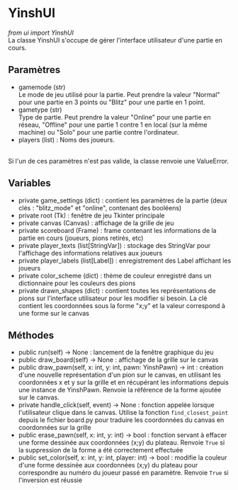 # YinshUI
*from ui import YinshUI*<br>
La classe YinshUI s'occupe de gérer l'interface utilisateur d'une partie en cours.
## Paramètres
- gamemode (str)<br>
  Le mode de jeu utilisé pour la partie. Peut prendre la valeur "Normal" pour une partie en 3 points ou "Blitz" pour une partie en 1 point.
- gametype (str)<br>
  Type de partie. Peut prendre la valeur "Online" pour une partie en réseau, "Offline" pour une partie 1 contre 1 en local (sur la même machine) ou "Solo" pour une partie contre l'ordinateur.
- players (list) : Noms des joueurs.
<br>
Si l'un de ces paramètres n'est pas valide, la classe renvoie une ValueError.

## Variables
- private game_settings (dict) : contient les paramètres de la partie (deux clés : "blitz_mode" et "online", contenant des booléens)
- private root (Tk) : fenêtre de jeu Tkinter principale
- private canvas (Canvas) : affichage de la grille de jeu
- private scoreboard (Frame) : frame contenant les informations de la partie en cours (joueurs, pions retirés, etc)
- private player_texts (list[StringVar]) : stockage des StringVar pour l'affichage des informations relatives aux joueurs
- private player_labels (list[Label]) : enregistrement des Label affichant les joueurs
- private color_scheme (dict) : thème de couleur enregistré dans un dictionnaire pour les couleurs des pions
- private drawn_shapes (dict) : contient toutes les représentations de pions sur l'interface utilisateur pour les modifier si besoin. La clé contient les coordonnées sous la forme "x;y" et la valeur correspond à une forme sur le canvas
## Méthodes
- public run(self) -> None : lancement de la fenêtre graphique du jeu
- public draw_board(self) -> None : affichage de la grille sur le canvas
- public draw_pawn(self, x: int, y: int, pawn: YinshPawn) -> int : création d'une nouvelle représentation d'un pion sur le canvas, en utilisant les coordonnées x et y sur la grille et en récupérant les informations depuis une instance de YinshPawn. Renvoie la référence de la forme ajoutée sur le canvas.
- private handle_click(self, event) -> None : fonction appelée lorsque l'utilisateur clique dans le canvas. Utilise la fonction `find_closest_point` depuis le fichier board.py pour traduire les coordonnées du canvas en coordonnées sur la grille
- public erase_pawn(self, x: int, y: int) -> bool : fonction servant à effacer une forme dessinée aux coordonnées (x;y) du plateau. Renvoie `True` si la suppression de la forme a été correctement effectuée
- public set_color(self, x: int, y: int, player: int) -> bool : modifie la couleur d'une forme dessinée aux coordonnées (x;y) du plateau pour correspondre au numéro du joueur passé en paramètre. Renvoie `True` si l'inversion est réussie
